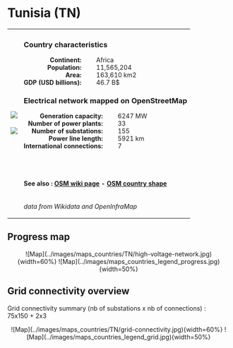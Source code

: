 # Tunisia (TN)

<table width="90%">
<tr>
<td>
<img src="http://commons.wikimedia.org/wiki/Special:FilePath/Flag%20of%20Tunisia.svg" width="250">
<br><br>
<img src="http://commons.wikimedia.org/wiki/Special:FilePath/Tunisia%20%28orthographic%20projection%29.svg" width="250"></td>
<td>
<h3>Country characteristics</h3>
<div style="display: inline-block;text-align:right;margin-right:30px;font-weight: bold;">
Continent:<br>Population:<br>Area:<br>GDP (USD billions):
</div>
<div style="display: inline-block;">
Africa<br>11,565,204<br>163,610 km2<br>46.7 B$
</div>
<h3>Electrical network mapped on OpenStreetMap</h3>
<div style="display: inline-block;text-align:right;margin-right:30px;font-weight: bold;">Generation capacity:<br>
Number of power plants:<br>
Number of substations:<br>
Power line length:<br>
International connections:<br>
</div>
<div style="display: inline-block;">6247 MW<br>
33<br>
155<br>
5921 km<br>
7<br>
</div>

<br><br><h4>See also :
<a href="https://wiki.openstreetmap.org/wiki/Power_networks/Tunisia" target="_blank">OSM wiki page</a> -
<a href="https://openstreetmap.org/relation/192757" target="_blank">OSM country shape</a>
</h4>

<br><i>data from Wikidata and OpenInfraMap</i>
</td>
</tr>
</table>


## Progress map

<center>
![Map](../images/maps_countries/TN/high-voltage-network.jpg){width=60%}
![Map](../images/maps_countries_legend_progress.jpg){width=50%}
</center>



## Grid connectivity overview

Grid connectivity summary (nb of substations x nb of connections) :<br>75x150 + 2x3

<center>
![Map](../images/maps_countries/TN/grid-connectivity.jpg){width=60%}
![Map](../images/maps_countries_legend_grid.jpg){width=50%}
</center>

